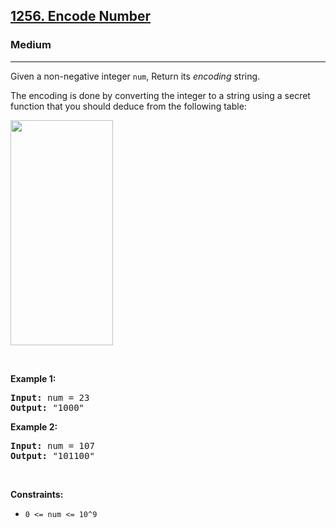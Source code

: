 <h2><a href="https://leetcode.com/problems/encode-number/">1256. Encode Number</a></h2><h3>Medium</h3><hr><div><p>Given a non-negative integer <code>num</code>, Return its <em>encoding</em> string.</p>

<p>The encoding is done by converting the integer to a string using a secret function that you should deduce from the following table:</p>

<p><img alt="" src="https://assets.leetcode.com/uploads/2019/06/21/encode_number.png" style="width: 164px; height: 360px;"></p>

<p>&nbsp;</p>
<p><strong class="example">Example 1:</strong></p>

<pre><strong>Input:</strong> num = 23
<strong>Output:</strong> "1000"
</pre>

<p><strong class="example">Example 2:</strong></p>

<pre><strong>Input:</strong> num = 107
<strong>Output:</strong> "101100"
</pre>

<p>&nbsp;</p>
<p><strong>Constraints:</strong></p>

<ul>
	<li><code>0 &lt;= num &lt;= 10^9</code></li>
</ul></div>